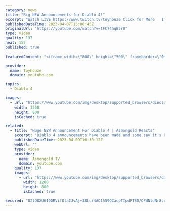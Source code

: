 ```yaml
---
category: news
title: "Big NEW Announcements for Diablo 4!"
excerpt: "Watch LIVE https://www.twitch.tv/toyhouze Click for More   If you haven't been keeping up with Diablo 4 announcements, we're ..."
publishedDateTime: 2023-04-07T15:00:45Z
originalUrl: "https://youtube.com/watch?v=tFC74hqB5r0"
type: video
quality: 137
heat: 157
published: true

featuredContent: "<iframe width=\"800\" height=\"500\" frameborder=\"0\" src=\"https://www.youtube.com/embed/tFC74hqB5r0\" allow=\"accelerometer; autoplay; encrypted-media; gyroscope; picture-in-picture\" allowfullscreen></iframe>"

provider:
  name: Toyhouze
  domain: youtube.com

topics:
  - Diablo 4

images:
  - url: "https://www.youtube.com/img/desktop/supported_browsers/dinosaur.png"
    width: 1200
    height: 800
    isCached: true

related:
  - title: "Huge NEW Announcement For Diablo 4 | Asmongold Reacts"
    excerpt: "Diablo 4 announcements have been made and some say it's huge, some even say it's MASSIVE by @Toyhouze ..."
    publishedDateTime: 2023-04-09T16:30:12Z
    webUrl: ""
    type: video
    provider:
      name: Asmongold TV
      domain: youtube.com
    quality: 137
    images:
      - url: "https://www.youtube.com/img/desktop/supported_browsers/dinosaur.png"
        width: 1200
        height: 800
        isCached: true

secured: "U2tO8XU6IQGRVifOtaIJvAj+38Lur4AO1559QCacpTIpdPTBD/OPdNtdNr8cuWPKRB/oPtWgFfwW+0p/OdIU40xNnWTdC78OxT1rM8W9riF6/Rm4wBCLeTQt/loumm8NPyXzhDwljGmgmF3XSDTcdy+w0Tl+VRs8blSpHX5bkeU++6EHWVV/6VUEq2ovhShzP3JpVjtZupjI7Ed0IlhWXjvlx17dM5tw+TzVuc1eEnO42UaxOc2Sin6bjEwdhWJBVktehiOOxWmqJwflZ0fPq5EWJ4oDN6fXFPaoD3zjV2XfqlEP0yJVbbCfg3WHh8caTNopDldbRVXSfFrcvmOBBacS4VKeZjIzx/S4ddnkF84OaNhDPGpF0M1Mx/OBKFjNCb3O71xWH8osdngxnkWakDXEcRZEtiAToZz24Gmtie3e8yEamJC6/7ySSUL4m2xb;vW6ykT41PU3XJREbeOsfew=="
---
```


